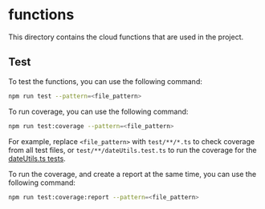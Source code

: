 # functions

This directory contains the cloud functions that are used in the project.

## Test

To test the functions, you can use the following command:

```bash
npm run test --pattern=<file_pattern>
```

To run coverage, you can use the following command:

```bash
npm run test:coverage --pattern=<file_pattern>
```

For example, replace `<file_pattern>` with `test/**/*.ts` to check coverage from all test files, or `test/**/dateUtils.test.ts` to run the coverage for the [dateUtils.ts tests](./test/utils/dateUtils.test.ts).

To run the coverage, and create a report at the same time, you can use the following command:

```bash
npm run test:coverage:report --pattern=<file_pattern>
```
